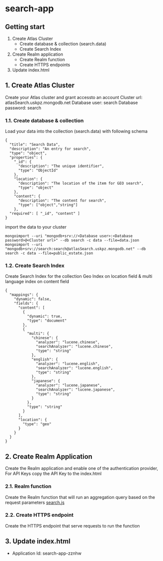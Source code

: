 # search-app
## Getting start

1. Create Atlas Cluster
   - Create database & collection (search.data)
   - Create Search Index
2. Create Realm application
   - Create Realm function
   - Create HTTPS endpoints
3. Update index.html

## 1. Create Atlas Cluster
Create your Atlas cluster and grant accessto an account
Cluster url: atlasSearch.uskpz.mongodb.net
Database user: search
Database password: search

### 1.1. Create database & collection
Load your data into the collection (search.data) with following schema
```
{
  "title": "Search Data",
  "description": "An entry for search",
  "type": "object",
  "properties": {
    "_id": {
      "description": "The unique identifier",
      "type": "ObjectId"
    },
    "location": {
      "description": "The location of the item for GEO search",
      "type": "object"
    },
    "content": {
      "description": "The content for search",
      "type": ["object","string"]
    },
  "required": [ "_id", "content" ]
}

```
import the data to your cluster
```
mongoimport --uri "mongodb+srv://<Database user>:<Database password>@<Cluster url>" --db search -c data --file=data.json
mongoimport --uri "mongodb+srv://search:search@atlasSearch.uskpz.mongodb.net" --db search -c data --file=public_estate.json
```
### 1.2. Create Search Index
Create Search Index for the collection
Geo Index on location field & multi language index on content field
```
{
  "mappings": {
    "dynamic": false,
    "fields": {
      "content": [
        {
          "dynamic": true,
          "type": "document"
        },
        {
          "multi": {
            "chinese": {
              "analyzer": "lucene.chinese",
              "searchAnalyzer": "lucene.chinese",
              "type": "string"
            },
            "english": {
              "analyzer": "lucene.english",
              "searchAnalyzer": "lucene.english",
              "type": "string"
            },
            "japanese": {
              "analyzer": "lucene.japanese",
              "searchAnalyzer": "lucene.japanese",
              "type": "string"
            }
          },
          "type": "string"
        }
      ],
      "location": {
        "type": "geo"
      }
    }
  }
}
```
## 2. Create Realm Application
Create the Realm application and enable one of the authentication provider, 
For API Keys copy the API Key to the index.html

### 2.1. Realm function
Create the Realm function that will run an aggregation query based on the request parameters
[search.js](functions/search.js)
### 2.2. Create HTTPS endpoint
Create the HTTPS endpoint that serve requests to run the function

## 3. Update index.html

- Application Id: search-app-zznhw
